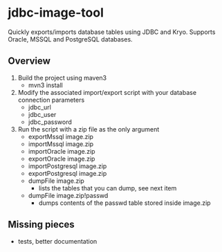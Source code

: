 # jdbc-image-tool
Quickly exports/imports database tables using JDBC and Kryo. 
Supports Oracle, MSSQL and PostgreSQL databases.

## Overview
1. Build the project using maven3
   * mvn3 install
2. Modify the associated import/export script with your database connection parameters
   * jdbc_url
   * jdbc_user
   * jdbc_password
3. Run the script with a zip file as the only argument
   * exportMssql image.zip
   * importMssql image.zip
   * importOracle image.zip
   * exportOracle image.zip
   * importPostgresql image.zip
   * exportPostgresql image.zip
   * dumpFile image.zip
      * lists the tables that you can dump, see next item
   * dumpFile image.zip!passwd
      * dumps contents of the passwd table stored inside image.zip

## Missing pieces
* tests, better documentation
